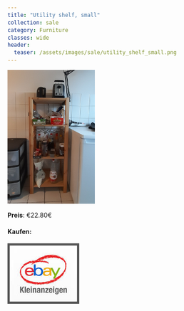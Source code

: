 ```yaml
---
title: "Utility shelf, small"
collection: sale
category: Furniture
classes: wide
header: 
  teaser: /assets/images/sale/utility_shelf_small.png
---
```




<a href="">
  <img src="/assets/images/sale/utility_shelf_small.png" alt="Utility shelf, small">
</a>

**Preis**: €22.80€


#### Kaufen:
<a href="">
  <img src="/assets/images/ebay.png" alt="Ebay Kleinanzeigen" style="border: 5px solid #555">
</a>

